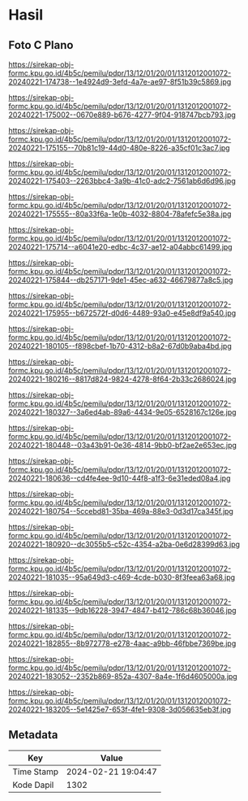 # Hasil

## Foto C Plano

https://sirekap-obj-formc.kpu.go.id/4b5c/pemilu/pdpr/13/12/01/20/01/1312012001072-20240221-174738--1e4924d9-3efd-4a7e-ae97-8f51b39c5869.jpg

https://sirekap-obj-formc.kpu.go.id/4b5c/pemilu/pdpr/13/12/01/20/01/1312012001072-20240221-175002--0670e889-b676-4277-9f04-918747bcb793.jpg

https://sirekap-obj-formc.kpu.go.id/4b5c/pemilu/pdpr/13/12/01/20/01/1312012001072-20240221-175155--70b81c19-44d0-480e-8226-a35cf01c3ac7.jpg

https://sirekap-obj-formc.kpu.go.id/4b5c/pemilu/pdpr/13/12/01/20/01/1312012001072-20240221-175403--2263bbc4-3a9b-41c0-adc2-7561ab6d6d96.jpg

https://sirekap-obj-formc.kpu.go.id/4b5c/pemilu/pdpr/13/12/01/20/01/1312012001072-20240221-175555--80a33f6a-1e0b-4032-8804-78afefc5e38a.jpg

https://sirekap-obj-formc.kpu.go.id/4b5c/pemilu/pdpr/13/12/01/20/01/1312012001072-20240221-175714--a6041e20-edbc-4c37-ae12-a04abbc61499.jpg

https://sirekap-obj-formc.kpu.go.id/4b5c/pemilu/pdpr/13/12/01/20/01/1312012001072-20240221-175844--db257171-9de1-45ec-a632-46679877a8c5.jpg

https://sirekap-obj-formc.kpu.go.id/4b5c/pemilu/pdpr/13/12/01/20/01/1312012001072-20240221-175955--b672572f-d0d6-4489-93a0-e45e8df9a540.jpg

https://sirekap-obj-formc.kpu.go.id/4b5c/pemilu/pdpr/13/12/01/20/01/1312012001072-20240221-180105--f898cbef-1b70-4312-b8a2-67d0b9aba4bd.jpg

https://sirekap-obj-formc.kpu.go.id/4b5c/pemilu/pdpr/13/12/01/20/01/1312012001072-20240221-180216--8817d824-9824-4278-8f64-2b33c2686024.jpg

https://sirekap-obj-formc.kpu.go.id/4b5c/pemilu/pdpr/13/12/01/20/01/1312012001072-20240221-180327--3a6ed4ab-89a6-4434-9e05-6528167c126e.jpg

https://sirekap-obj-formc.kpu.go.id/4b5c/pemilu/pdpr/13/12/01/20/01/1312012001072-20240221-180448--03a43b91-0e36-4814-9bb0-bf2ae2e653ec.jpg

https://sirekap-obj-formc.kpu.go.id/4b5c/pemilu/pdpr/13/12/01/20/01/1312012001072-20240221-180636--cd4fe4ee-9d10-44f8-a1f3-6e31eded08a4.jpg

https://sirekap-obj-formc.kpu.go.id/4b5c/pemilu/pdpr/13/12/01/20/01/1312012001072-20240221-180754--5ccebd81-35ba-469a-88e3-0d3d17ca345f.jpg

https://sirekap-obj-formc.kpu.go.id/4b5c/pemilu/pdpr/13/12/01/20/01/1312012001072-20240221-180920--dc3055b5-c52c-4354-a2ba-0e6d28399d63.jpg

https://sirekap-obj-formc.kpu.go.id/4b5c/pemilu/pdpr/13/12/01/20/01/1312012001072-20240221-181035--95a649d3-c469-4cde-b030-8f3feea63a68.jpg

https://sirekap-obj-formc.kpu.go.id/4b5c/pemilu/pdpr/13/12/01/20/01/1312012001072-20240221-181335--9db16228-3947-4847-b412-786c68b36046.jpg

https://sirekap-obj-formc.kpu.go.id/4b5c/pemilu/pdpr/13/12/01/20/01/1312012001072-20240221-182855--8b972778-e278-4aac-a9bb-46fbbe7369be.jpg

https://sirekap-obj-formc.kpu.go.id/4b5c/pemilu/pdpr/13/12/01/20/01/1312012001072-20240221-183052--2352b869-852a-4307-8a4e-1f6d4605000a.jpg

https://sirekap-obj-formc.kpu.go.id/4b5c/pemilu/pdpr/13/12/01/20/01/1312012001072-20240221-183205--5e1425e7-653f-4fe1-9308-3d056635eb3f.jpg


## Metadata

| Key        | Value               |
| ---------- | ------------------- |
| Time Stamp | 2024-02-21 19:04:47 |
| Kode Dapil | 1302                |



